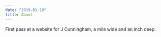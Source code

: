 ```yaml
---
date: "2019-01-19"
title: About
---
```


First pass at a website for J Cunningham, a mile wide and an inch deep.
